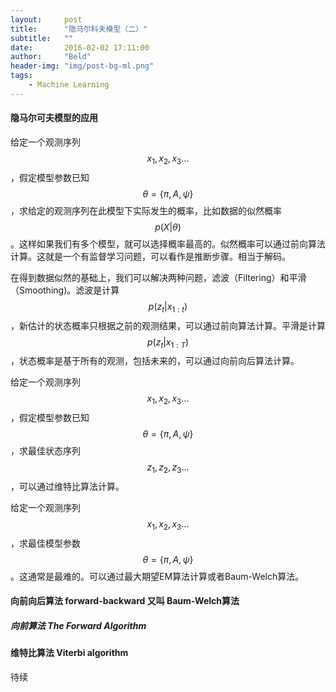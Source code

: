 ```yaml
---
layout:     post
title:      "隐马尔科夫模型（二）"
subtitle:   ""
date:       2016-02-02 17:11:00
author:     "Beld"
header-img: "img/post-bg-ml.png"
tags:
    - Machine Learning
---
```


#### 隐马尔可夫模型的应用

给定一个观测序列$$x_1,x_2,x_3...$$，假定模型参数已知$$\theta =\{\pi,A,\psi\}$$，求给定的观测序列在此模型下实际发生的概率，比如数据的似然概率$$p(X|\theta)$$。这样如果我们有多个模型，就可以选择概率最高的。似然概率可以通过前向算法计算。这就是一个有监督学习问题，可以看作是推断步骤。相当于解码。

在得到数据似然的基础上，我们可以解决两种问题，滤波（Filtering）和平滑（Smoothing)。滤波是计算$$p(z_t|x_{1:t})$$，新估计的状态概率只根据之前的观测结果，可以通过前向算法计算。平滑是计算$$p(z_t|x_{1:T})$$，状态概率是基于所有的观测，包括未来的，可以通过向前向后算法计算。

给定一个观测序列$$x_1,x_2,x_3...$$，假定模型参数已知$$\theta =\{\pi,A,\psi\}$$，求最佳状态序列$$z_1,z_2,z_3...$$，可以通过维特比算法计算。

给定一个观测序列$$x_1,x_2,x_3...$$，求最佳模型参数$$\theta =\{\pi,A,\psi\}$$。这通常是最难的。可以通过最大期望EM算法计算或者Baum-Welch算法。

#### 向前向后算法 forward-backward 又叫 Baum-Welch算法

##### 向前算法 The Forward Algorithm



#### 维特比算法 Viterbi algorithm
待续
